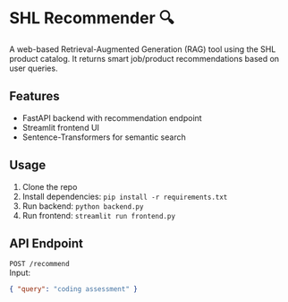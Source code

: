 # SHL Recommender 🔍

A web-based Retrieval-Augmented Generation (RAG) tool using the SHL product catalog. It returns smart job/product recommendations based on user queries.

## Features
- FastAPI backend with recommendation endpoint
- Streamlit frontend UI
- Sentence-Transformers for semantic search

## Usage

1. Clone the repo  
2. Install dependencies: `pip install -r requirements.txt`  
3. Run backend: `python backend.py`  
4. Run frontend: `streamlit run frontend.py`

## API Endpoint

`POST /recommend`  
Input:  
```json
{ "query": "coding assessment" }
